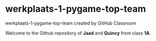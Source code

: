# werkplaats-1-pygame-top-team
werkplaats-1-pygame-top-team created by GitHub Classroom

Welcome to the Github repository of **Jaad** and **Quincy** from class **1A**.
